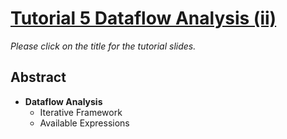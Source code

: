# [Tutorial 5 Dataflow Analysis (ii)](https://v2.overleaf.com/read/ptfcckrwdpvn)

*Please click on the title for the tutorial slides.*

## Abstract

* **Dataflow Analysis**
  * Iterative Framework
  * Available Expressions
 

